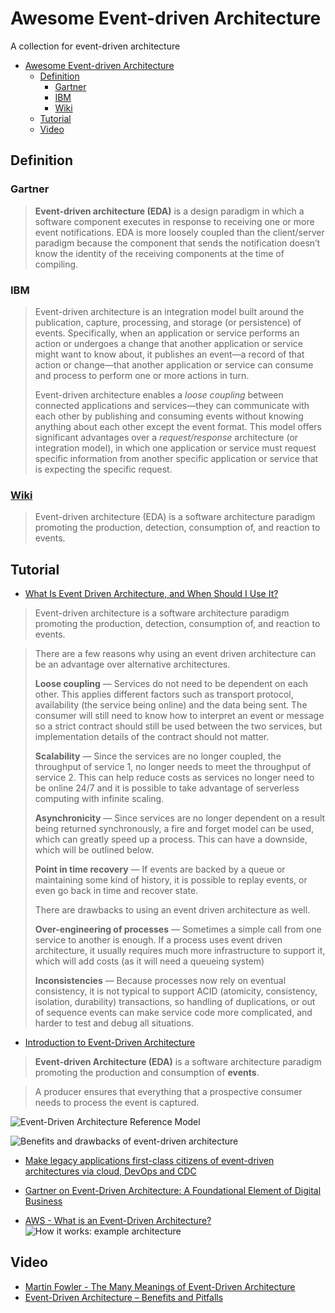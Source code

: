 # Awesome Event-driven Architecture

A collection for event-driven architecture

<!-- @import "[TOC]" {cmd="toc" depthFrom=1 depthTo=6 orderedList=false} -->

<!-- code_chunk_output -->

- [Awesome Event-driven Architecture](#awesome-event-driven-architecture)
  - [Definition](#definition)
    - [Gartner](#gartner)
    - [IBM](#ibm)
    - [Wiki](#wikihttpsenwikipediaorgwikievent-driven_architecture)
  - [Tutorial](#tutorial)
  - [Video](#video)

<!-- /code_chunk_output -->

## Definition

### Gartner

> **Event-driven architecture (EDA)** is a design paradigm in which a software component executes in response to receiving one or more event notifications. EDA is more loosely coupled than the client/server paradigm because the component that sends the notification doesn’t know the identity of the receiving components at the time of compiling.


### IBM
 
> Event-driven architecture is an integration model built around the publication, capture, processing, and storage (or persistence) of events. Specifically, when an application or service performs an action or undergoes a change that another application or service might want to know about, it publishes an event—a record of that action or change—that another application or service can consume and process to perform one or more actions in turn.
>
> Event-driven architecture enables a *loose coupling* between connected applications and services—they can communicate with each other by publishing and consuming events without knowing anything about each other except the event format. This model offers significant advantages over a *request/response* architecture (or integration model), in which one application or service must request specific information from another specific application or service that is expecting the specific request.

### [Wiki](https://en.wikipedia.org/wiki/Event-driven_architecture)

> Event-driven architecture (EDA) is a software architecture paradigm promoting the production, detection, consumption of, and reaction to events.

## Tutorial

- [What Is Event Driven Architecture, and When Should I Use It?](https://medium.com/swlh/what-is-event-driven-architecture-and-when-should-i-use-it-cb30ae68899a)

> Event-driven architecture is a software architecture paradigm promoting the production, detection, consumption of, and reaction to events.

> There are a few reasons why using an event driven architecture can be an advantage over alternative architectures.
> 
> **Loose coupling** — Services do not need to be dependent on each other. This applies different factors such as transport protocol, availability (the service being online) and the data being sent. The consumer will still need to know how to interpret an event or message so a strict contract should still be used between the two services, but implementation details of the contract should not matter.
> 
> **Scalability** — Since the services are no longer coupled, the throughput of service 1, no longer needs to meet the throughput of service 2. This can help reduce costs as services no longer need to be online 24/7 and it is possible to take advantage of serverless computing with infinite scaling.
> 
> **Asynchronicity** — Since services are no longer dependent on a result being returned synchronously, a fire and forget model can be used, which can greatly speed up a process. This can have a downside, which will be outlined below.
> 
> **Point in time recovery** — If events are backed by a queue or maintaining some kind of history, it is possible to replay events, or even go back in time and recover state.
> 
> There are drawbacks to using an event driven architecture as well.
> 
> **Over-engineering of processes** — Sometimes a simple call from one service to another is enough. If a process uses event driven architecture, it usually requires much more infrastructure to support it, which will add costs (as it will need a queueing system)
> 
> **Inconsistencies** — Because processes now rely on eventual consistency, it is not typical to support ACID (atomicity, consistency, isolation, durability) transactions, so handling of duplications, or out of sequence events can make service code more complicated, and harder to test and debug all situations.

- [Introduction to Event-Driven Architecture](https://medium.com/microservicegeeks/introduction-to-event-driven-architecture-e94ef442d824)

> **Event-driven Architecture (EDA)** is a software architecture paradigm promoting the production and consumption of **events**.

> A producer ensures that everything that a prospective consumer needs to process the event is captured. 

![Event-Driven Architecture Reference Model
](assets/1.png)

![Benefits and drawbacks of event-driven architecture
](assets/2.png)

- [Make legacy applications first-class citizens of event-driven architectures via cloud, DevOps and CDC](https://www.thoughtworks.com/insights/blog/make-legacy-applications-first-class-citizens-event-driven-architectures-cloud-devops-and)

- [Gartner on Event-Driven Architecture: A Foundational Element of Digital Business](https://solace.com/blog/gartner-on-event-driven-architecture/)

- [AWS - What is an Event-Driven Architecture?](https://aws.amazon.com/event-driven-architecture/)
![How it works: example architecture
](./assets/3.png)

## Video

- [Martin Fowler - The Many Meanings of Event-Driven Architecture](https://youtu.be/STKCRSUsyP0)
- [Event-Driven Architecture – Benefits and Pitfalls](https://youtu.be/ZuXqW8aKxc4)

